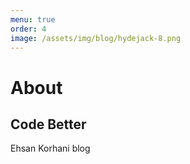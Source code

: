 ```yaml
---
menu: true
order: 4
image: /assets/img/blog/hydejack-8.png
---
```


# About
## Code Better

Ehsan Korhani blog
